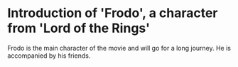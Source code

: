 # Introduction of \'Frodo\', a character from \'Lord of the Rings\'

Frodo is the main character of the movie and will go for a long journey.
He is accompanied by his friends.

